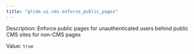 ```yaml
---
title: "glide.ui.cms.enforce_public_pages"
---
```


Description: Enforce public pages for unauthenticated users behind public CMS sites for non-CMS pages

Value: `true`